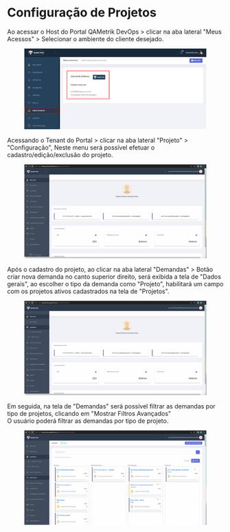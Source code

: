 # Configuração de Projetos

Ao acessar o Host do Portal QAMetrik DevOps > clicar na aba lateral "Meus Acessos" > Selecionar o ambiente do cliente desejado.

<figure><img src="../.gitbook/assets/image (38).png" alt=""><figcaption></figcaption></figure>

Acessando o Tenant do Portal > clicar na aba lateral "Projeto" > "Configuração", Neste menu será possível efetuar o cadastro/edição/exclusão do projeto.

<figure><img src="../.gitbook/assets/gif teste 2.gif" alt=""><figcaption></figcaption></figure>

Após o cadastro do projeto, ao clicar na aba lateral "Demandas" > Botão criar nova demanda no canto superior direito, será exibida a tela de "Dados gerais", ao escolher o tipo da demanda como "Projeto", habilitará um campo com os projetos ativos cadastrados na tela de "Projetos".

<figure><img src="../.gitbook/assets/gif teste 3.gif" alt=""><figcaption></figcaption></figure>

Em seguida, na tela de "Demandas" será possível filtrar as demandas por tipo de projetos, clicando em "Mostrar Filtros Avançados"\
O usuário poderá filtrar as demandas por tipo de projeto.

<figure><img src="../.gitbook/assets/gif teste 4.gif" alt=""><figcaption></figcaption></figure>

